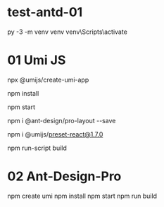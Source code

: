 # test-antd-01

py -3 -m venv venv 
venv\Scripts\activate

# 01 Umi JS

npx @umijs/create-umi-app

npm install

npm start

npm i @ant-design/pro-layout --save

npm i @umijs/preset-react@1.7.0

npm run-script build

# 02 Ant-Design-Pro

npm create umi
npm install
npm start
npm run build